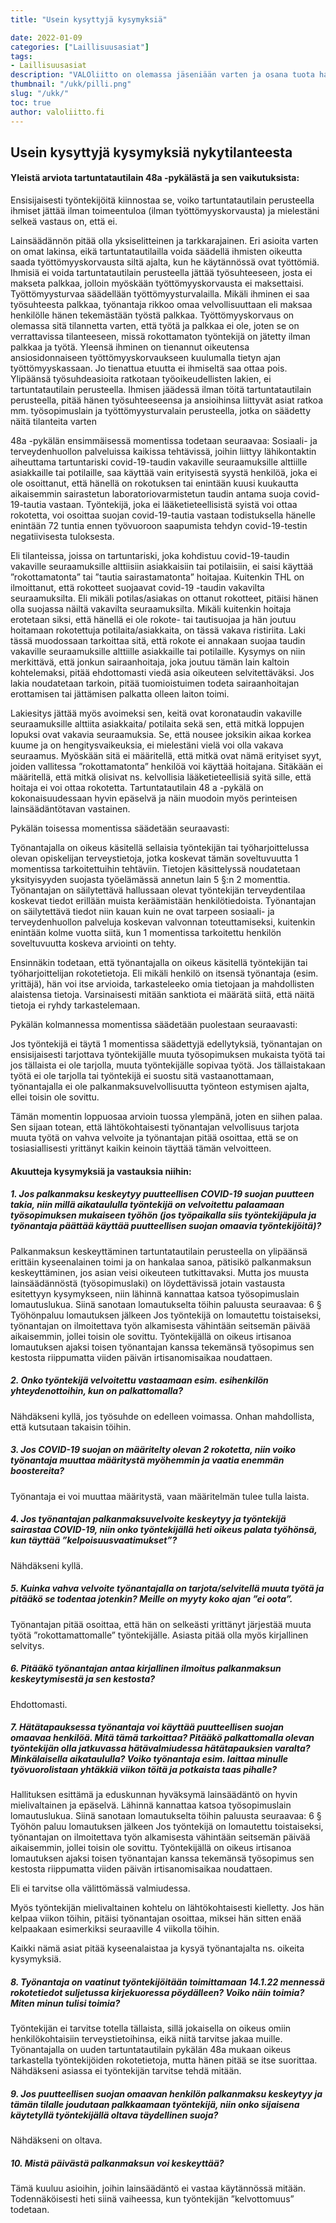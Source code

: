 ```yaml
---
title: "Usein kysyttyjä kysymyksiä"

date: 2022-01-09
categories: ["Laillisuusasiat"]
tags:
- Laillisuusasiat
description: "VALOliitto on olemassa jäseniään varten ja osana tuota haluamme vastata kysymyksiinne. Tässä usein esitettyjä kysymyksiä ja vastauksia niihin."
thumbnail: "/ukk/pilli.png"
slug: "/ukk/"
toc: true
author: valoliitto.fi
---
```


## Usein kysyttyjä kysymyksiä nykytilanteesta
#### Yleistä arviota tartuntatautilain 48a -pykälästä ja sen vaikutuksista:

Ensisijaisesti työntekijöitä kiinnostaa se, voiko tartuntatautilain perusteella ihmiset jättää ilman toimeentuloa (ilman työttömyyskorvausta) ja mielestäni selkeä vastaus on, että ei.

Lainsäädännön pitää olla yksiselitteinen ja tarkkarajainen. Eri asioita varten on omat lakinsa, eikä tartuntatautilailla voida säädellä ihmisten oikeutta saada työttömyyskorvausta siltä ajalta, kun he käytännössä ovat työttömiä. Ihmisiä ei voida tartuntatautilain perusteella jättää työsuhteeseen, josta ei makseta palkkaa, jolloin myöskään työttömyyskorvausta ei maksettaisi.
Työttömyysturvaa säädellään työttömyysturvalailla. Mikäli ihminen ei saa työsuhteesta palkkaa, työnantaja rikkoo omaa velvollisuuttaan eli maksaa henkilölle hänen tekemästään työstä palkkaa. Työttömyyskorvaus on olemassa sitä tilannetta varten, että työtä ja palkkaa ei ole, joten se on verrattavissa tilanteeseen, missä rokottamaton työntekijä on jätetty ilman palkkaa ja työtä. Yleensä ihminen on tienannut oikeutensa ansiosidonnaiseen työttömyyskorvaukseen kuulumalla tietyn ajan työttömyyskassaan. Jo tienattua etuutta ei ihmiseltä saa ottaa pois.
Ylipäänsä työsuhdeasioita ratkotaan työoikeudellisten lakien, ei tartuntatautilain perusteella. Ihmisen jäädessä ilman töitä tartuntatautilain perusteella, pitää hänen työsuhteeseensa ja ansioihinsa liittyvät asiat ratkoa mm. työsopimuslain ja työttömyysturvalain perusteella, jotka on säädetty näitä tilanteita varten

48a -pykälän ensimmäisessä momentissa todetaan seuraavaa: 
Sosiaali- ja terveydenhuollon palveluissa kaikissa tehtävissä, joihin liittyy lähikontaktin aiheuttama tartuntariski covid-19-taudin vakaville seuraamuksille alttiille asiakkaille tai potilaille, saa käyttää vain erityisestä syystä henkilöä, joka ei ole osoittanut, että hänellä on rokotuksen tai enintään kuusi kuukautta aikaisemmin sairastetun laboratoriovarmistetun taudin antama suoja covid-19-tautia vastaan. Työntekijä, joka ei lääketieteellisistä syistä voi ottaa rokotetta, voi osoittaa suojan covid-19-tautia vastaan todistuksella hänelle enintään 72 tuntia ennen työvuoroon saapumista tehdyn covid-19-testin negatiivisesta tuloksesta.

Eli tilanteissa, joissa on tartuntariski, joka kohdistuu covid-19-taudin vakaville seuraamuksille alttiisiin asiakkaisiin tai potilaisiin, ei saisi käyttää ”rokottamatonta” tai ”tautia sairastamatonta” hoitajaa.
Kuitenkin THL on ilmoittanut, että rokotteet suojaavat covid-19 -taudin vakavilta seuraamuksilta.
Eli mikäli potilas/asiakas on ottanut rokotteet, pitäisi hänen olla suojassa näiltä vakavilta seuraamuksilta.
Mikäli kuitenkin hoitaja erotetaan siksi, että hänellä ei ole rokote- tai tautisuojaa ja hän joutuu hoitamaan rokotettuja potilaita/asiakkaita, on tässä vakava ristiriita. Laki tässä muodossaan tarkoittaa sitä, että rokote ei annakaan suojaa taudin vakaville seuraamuksille alttiille asiakkaille tai potilaille.
Kysymys on niin merkittävä, että jonkun sairaanhoitaja, joka joutuu tämän lain kaltoin kohtelemaksi, pitää ehdottomasti viedä asia oikeuteen selvitettäväksi. Jos lakia noudatetaan tarkoin, pitää tuomioistuimen todeta sairaanhoitajan erottamisen tai jättämisen palkatta olleen laiton toimi.

Lakiesitys jättää myös avoimeksi sen, keitä ovat koronataudin vakaville seuraamuksille alttiita asiakkaita/ potilaita sekä sen, että mitkä loppujen lopuksi ovat vakavia seuraamuksia. Se, että nousee joksikin aikaa korkea kuume ja on hengitysvaikeuksia, ei mielestäni vielä voi olla vakava seuraamus.
Myöskään sitä ei määritellä, että mitkä ovat nämä erityiset syyt, joiden vallitessa ”rokottamatonta” henkilöä voi käyttää hoitajana.
Sitäkään ei määritellä, että mitkä olisivat ns. kelvollisia lääketieteellisiä syitä sille, että hoitaja ei voi ottaa rokotetta.
Tartuntatautilain 48 a -pykälä on kokonaisuudessaan hyvin epäselvä ja näin muodoin myös perinteisen lainsäädäntötavan vastainen.

Pykälän toisessa momentissa säädetään seuraavasti:

Työnantajalla on oikeus käsitellä sellaisia työntekijän tai työharjoittelussa olevan opiskelijan terveystietoja, jotka koskevat tämän soveltuvuutta 1 momentissa tarkoitettuihin tehtäviin. Tietojen käsittelyssä noudatetaan yksityisyyden suojasta työelämässä annetun lain 5 §:n 2 momenttia. Työnantajan on säilytettävä hallussaan olevat työntekijän terveydentilaa koskevat tiedot erillään muista keräämistään henkilötiedoista. Työnantajan on säilytettävä tiedot niin kauan kuin ne ovat tarpeen sosiaali- ja terveydenhuollon palveluja koskevan valvonnan toteuttamiseksi, kuitenkin enintään kolme vuotta siitä, kun 1 momentissa tarkoitettu henkilön soveltuvuutta koskeva arviointi on tehty.  

Ensinnäkin todetaan, että työnantajalla on oikeus käsitellä työntekijän tai työharjoittelijan rokotetietoja. Eli mikäli henkilö on itsensä työnantaja (esim. yrittäjä), hän voi itse arvioida, tarkasteleeko omia tietojaan ja mahdollisten alaistensa tietoja. Varsinaisesti mitään sanktiota ei määrätä siitä, että näitä tietoja ei ryhdy tarkastelemaan.

Pykälän kolmannessa momentissa säädetään puolestaan seuraavasti:

Jos työntekijä ei täytä 1 momentissa säädettyjä edellytyksiä, työnantajan on ensisijaisesti tarjottava työntekijälle muuta työsopimuksen mukaista työtä tai jos tällaista ei ole tarjolla, muuta työntekijälle sopivaa työtä. Jos tällaistakaan työtä ei ole tarjolla tai työntekijä ei suostu sitä vastaanottamaan, työnantajalla ei ole palkanmaksuvelvollisuutta työnteon estymisen ajalta, ellei toisin ole sovittu.  

Tämän momentin loppuosaa arvioin tuossa ylempänä, joten en siihen palaa.
Sen sijaan totean, että lähtökohtaisesti työnantajan velvollisuus tarjota muuta työtä on vahva velvoite ja työnantajan pitää osoittaa, että se on tosiasiallisesti yrittänyt kaikin keinoin täyttää tämän velvoitteen.


#### Akuutteja kysymyksiä ja vastauksia niihin:

##### 1. Jos palkanmaksu keskeytyy puutteellisen COVID-19 suojan puutteen takia, niin millä aikataululla työntekijä on velvoitettu palaamaan työsopimuksen mukaiseen työhön (jos työpaikalla siis työntekijäpula ja työnantaja päättää käyttää puutteellisen suojan omaavia työntekijöitä)?

Palkanmaksun keskeyttäminen tartuntatautilain perusteella on ylipäänsä erittäin kyseenalainen toimi ja on hankalaa sanoa, pätisikö palkanmaksun keskeyttäminen, jos asian veisi oikeuteen tutkittavaksi.
Mutta jos muusta lainsäädännöstä (työsopimuslaki) on löydettävissä jotain vastausta esitettyyn kysymykseen, niin lähinnä kannattaa katsoa työsopimuslain lomautuslukua. Siinä sanotaan lomautukselta töihin paluusta seuraavaa:
6 §
Työhönpaluu lomautuksen jälkeen
Jos työntekijä on lomautettu toistaiseksi, työnantajan on ilmoitettava työn alkamisesta vähintään seitsemän päivää aikaisemmin, jollei toisin ole sovittu.
Työntekijällä on oikeus irtisanoa lomautuksen ajaksi toisen työnantajan kanssa tekemänsä työsopimus sen kestosta riippumatta viiden päivän irtisanomisaikaa noudattaen.


##### 2. Onko työntekijä velvoitettu vastaamaan esim. esihenkilön yhteydenottoihin, kun on palkattomalla?

Nähdäkseni kyllä, jos työsuhde on edelleen voimassa. Onhan mahdollista, että kutsutaan takaisin töihin.

##### 3. Jos COVID-19 suojan on määritelty olevan 2 rokotetta, niin voiko työnantaja muuttaa määritystä myöhemmin ja vaatia enemmän boostereita?

Työnantaja ei voi muuttaa määritystä, vaan määritelmän tulee tulla laista.

##### 4. Jos työnantajan palkanmaksuvelvoite keskeytyy ja työntekijä sairastaa COVID-19, niin onko työntekijällä heti oikeus palata työhönsä, kun täyttää ”kelpoisuusvaatimukset”?

Nähdäkseni kyllä.

##### 5. Kuinka vahva velvoite työnantajalla on tarjota/selvitellä muuta työtä ja pitääkö se todentaa jotenkin? Meille on myyty koko ajan ”ei oota”.

Työnantajan pitää osoittaa, että hän on selkeästi yrittänyt järjestää muuta työtä ”rokottamattomalle” työntekijälle. Asiasta pitää olla myös kirjallinen selvitys.

##### 6. Pitääkö työnantajan antaa kirjallinen ilmoitus palkanmaksun keskeytymisestä ja sen kestosta?

Ehdottomasti.

##### 7. Hätätapauksessa työnantaja voi käyttää puutteellisen suojan omaavaa henkilöä. Mitä tämä tarkoittaa? Pitääkö palkattomalla olevan työntekijän olla jatkuvassa hätävalmiudessa hätätapauksien varalta? Minkälaisella aikataululla? Voiko työnantaja esim. laittaa minulle työvuorolistaan yhtäkkiä viikon töitä ja potkaista taas pihalle?

Hallituksen esittämä ja eduskunnan hyväksymä lainsäädäntö on hyvin mielivaltainen ja epäselvä. Lähinnä kannattaa katsoa työsopimuslain lomautuslukua. Siinä sanotaan lomautukselta töihin paluusta seuraavaa:
6 §
Työhön paluu lomautuksen jälkeen
Jos työntekijä on lomautettu toistaiseksi, työnantajan on ilmoitettava työn alkamisesta vähintään seitsemän päivää aikaisemmin, jollei toisin ole sovittu.
Työntekijällä on oikeus irtisanoa lomautuksen ajaksi toisen työnantajan kanssa tekemänsä työsopimus sen kestosta riippumatta viiden päivän irtisanomisaikaa noudattaen.

Eli ei tarvitse olla välittömässä valmiudessa.

Myös työntekijän mielivaltainen kohtelu on lähtökohtaisesti kielletty. Jos hän kelpaa viikon töihin, pitäisi työnantajan osoittaa, miksei hän sitten enää kelpaakaan esimerkiksi seuraaville 4 viikolla töihin.

Kaikki nämä asiat pitää kyseenalaistaa ja kysyä työnantajalta ns. oikeita kysymyksiä.

##### 8. Työnantaja on vaatinut työntekijöitään toimittamaan 14.1.22 mennessä rokotetiedot suljetussa kirjekuoressa pöydälleen? Voiko näin toimia? Miten minun tulisi toimia?

Työntekijän ei tarvitse totella tällaista, sillä jokaisella on oikeus omiin henkilökohtaisiin terveystietoihinsa, eikä niitä tarvitse jakaa muille.
Työnantajalla on uuden tartuntatautilain pykälän 48a mukaan oikeus tarkastella työntekijöiden rokotetietoja, mutta hänen pitää se itse suorittaa.
Nähdäkseni asiassa ei työntekijän tarvitse tehdä mitään.

##### 9. Jos puutteellisen suojan omaavan henkilön palkanmaksu keskeytyy ja tämän tilalle joudutaan palkkaamaan työntekijä, niin onko sijaisena käytetyllä työntekijällä oltava täydellinen suoja? 

Nähdäkseni on oltava.

##### 10. Mistä päivästä palkanmaksun voi keskeyttää?

Tämä kuuluu asioihin, joihin lainsäädäntö ei vastaa käytännössä mitään.
Todennäköisesti heti siinä vaiheessa, kun työntekijän ”kelvottomuus” todetaan.

